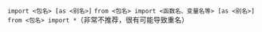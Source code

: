 `import <包名> [as <别名>]`
`from <包名> import <函数名、变量名等> [as <别名>]`
`from <包名> import *`（非常不推荐，很有可能导致重名）